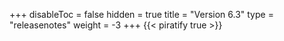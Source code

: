 +++
disableToc = false
hidden = true
title = "Version 6.3"
type = "releasenotes"
weight = -3
+++
{{< piratify true >}}

